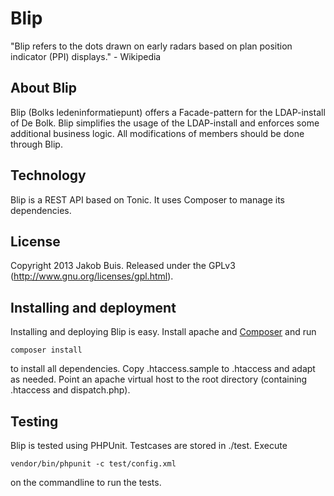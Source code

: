 Blip
====

"Blip refers to the dots drawn on early radars based on plan position indicator (PPI) displays." - Wikipedia

## About Blip
Blip (Bolks ledeninformatiepunt) offers a Facade-pattern for the LDAP-install of De Bolk. Blip simplifies the usage of the LDAP-install and enforces some additional business logic. All modifications of members should be done through Blip.

## Technology
Blip is a REST API based on Tonic. It uses Composer to manage its dependencies.

## License
Copyright 2013 Jakob Buis. Released under the GPLv3 (http://www.gnu.org/licenses/gpl.html).

## Installing and deployment
Installing and deploying Blip is easy. Install apache and [Composer](http://getcomposer.org/) and run 

    composer install

to install all dependencies. Copy .htaccess.sample to .htaccess and adapt as needed. Point an apache virtual host to the root directory (containing .htaccess and dispatch.php).

## Testing
Blip is tested using PHPUnit. Testcases are stored in ./test. Execute

    vendor/bin/phpunit -c test/config.xml

on the commandline to run the tests.
